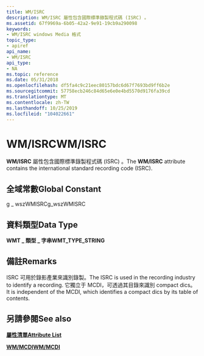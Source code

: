 ```yaml
---
title: WM/ISRC
description: WM/ISRC 屬性包含國際標準錄製程式碼 (ISRC) 。
ms.assetid: 67f9969a-6b05-42a2-9e91-19cb9a290098
keywords:
- WM/ISRC windows Media 格式
topic_type:
- apiref
api_name:
- WM/ISRC
api_type:
- NA
ms.topic: reference
ms.date: 05/31/2018
ms.openlocfilehash: df5fa4c9c21eec80157bdc6d67f7693bd9ff6b2e
ms.sourcegitcommit: 57758ecb246c84d65e6e0e4bd5570d9176fa39cd
ms.translationtype: MT
ms.contentlocale: zh-TW
ms.lasthandoff: 10/25/2019
ms.locfileid: "104022661"
---
```

# <a name="wmisrc"></a><span data-ttu-id="caac6-104">WM/ISRC</span><span class="sxs-lookup"><span data-stu-id="caac6-104">WM/ISRC</span></span>

<span data-ttu-id="caac6-105">**WM/ISRC** 屬性包含國際標準錄製程式碼 (ISRC) 。</span><span class="sxs-lookup"><span data-stu-id="caac6-105">The **WM/ISRC** attribute contains the international standard recording code (ISRC).</span></span>

## <a name="global-constant"></a><span data-ttu-id="caac6-106">全域常數</span><span class="sxs-lookup"><span data-stu-id="caac6-106">Global Constant</span></span>

<span data-ttu-id="caac6-107">g \_ wszWMISRC</span><span class="sxs-lookup"><span data-stu-id="caac6-107">g\_wszWMISRC</span></span>

## <a name="data-type"></a><span data-ttu-id="caac6-108">資料類型</span><span class="sxs-lookup"><span data-stu-id="caac6-108">Data Type</span></span>

<span data-ttu-id="caac6-109">**WMT \_ 類型 \_ 字串**</span><span class="sxs-lookup"><span data-stu-id="caac6-109">**WMT\_TYPE\_STRING**</span></span>

## <a name="remarks"></a><span data-ttu-id="caac6-110">備註</span><span class="sxs-lookup"><span data-stu-id="caac6-110">Remarks</span></span>

<span data-ttu-id="caac6-111">ISRC 可用於錄影產業來識別錄製。</span><span class="sxs-lookup"><span data-stu-id="caac6-111">The ISRC is used in the recording industry to identify a recording.</span></span> <span data-ttu-id="caac6-112">它獨立于 MCDI，可透過其目錄來識別 compact dics。</span><span class="sxs-lookup"><span data-stu-id="caac6-112">It is independent of the MCDI, which identifies a compact dics by its table of contents.</span></span>

## <a name="see-also"></a><span data-ttu-id="caac6-113">另請參閱</span><span class="sxs-lookup"><span data-stu-id="caac6-113">See also</span></span>

<dl> <dt>

[<span data-ttu-id="caac6-114">**屬性清單**</span><span class="sxs-lookup"><span data-stu-id="caac6-114">**Attribute List**</span></span>](attribute-list.md)
</dt> <dt>

[<span data-ttu-id="caac6-115">**WM/MCDI**</span><span class="sxs-lookup"><span data-stu-id="caac6-115">**WM/MCDI**</span></span>](wm-mcdi.md)
</dt> </dl>

 

 




